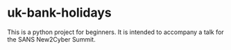 # uk-bank-holidays
This is a python project for beginners. It is intended to accompany a talk for the SANS New2Cyber Summit.
